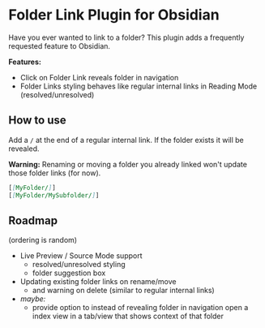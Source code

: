 # Folder Link Plugin for Obsidian

Have you ever wanted to link to a folder? This plugin adds a frequently requested feature to Obsidian.

**Features:**

-   Click on Folder Link reveals folder in navigation
-   Folder Links styling behaves like regular internal links in Reading Mode (resolved/unresolved)

## How to use

Add a `/` at the end of a regular internal link. If the folder exists it will be revealed.

**Warning:** Renaming or moving a folder you already linked won't update those folder links (for now).

```markdown
[[MyFolder/]]
[[MyFolder/MySubfolder/]]
```

## Roadmap

(ordering is random)

-   Live Preview / Source Mode support
    -   resolved/unresolved styling
    -   folder suggestion box
-   Updating existing folder links on rename/move
    -   and warning on delete (similar to regular internal links)
-   _maybe:_
    -   provide option to instead of revealing folder in navigation open a index view in a tab/view that shows context of that folder
